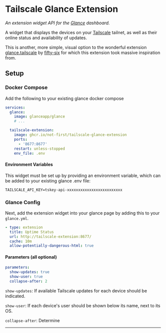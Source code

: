 # Tailscale Glance Extension
_An extension widget API for the [Glance](https://github.com/glanceapp/glance) dashboard._

A widget that displays the devices on your [Tailscale](https://tailscale.com/) tailnet, as well as their online status and availability of updates.

This is another, more simple, visual option to the wonderful extension [glance.tailscale](https://github.com/fifty-six/glance.tailscale) by [fifty-six](https://github.com/fifty-six) for which this extension took massive inspiration from.

## Setup
### Docker Compose
Add the following to your existing glance docker compose
```yml
services:
  glance:
    image: glanceapp/glance
    # ...

  tailscale-extension:
    image: ghcr.io/not-first/tailscale-glance-extension
    ports:
      - '8677:8677'
    restart: unless-stopped
    env_file: .env
```
#### Environment Variables
This widget must be set up by providing an environment variable, which can be added to your existing glance .env file:
```env
TAILSCALE_API_KEY=tskey-api-xxxxxxxxxxxxxxxxxxxxxxxxx
```

### Glance Config
Next, add the extension widget into your glance page by adding this to your `glance.yml`.
```yml
- type: extension
  title: Uptime Status
  url: http://tailscale-extension:8677/
  cache: 10m
  allow-potentially-dangerous-html: true
```
#### Parameters (all optional)
```yml
parameters:
  show-updates: true
  show-user: true
  collapse-after: 2
```

`show-updates`: If available Tailscale updates for each device should be indicated.

`show-user`: If each device's user should be shown below its name, next to its OS.

`collapse-after`: Determine


---

